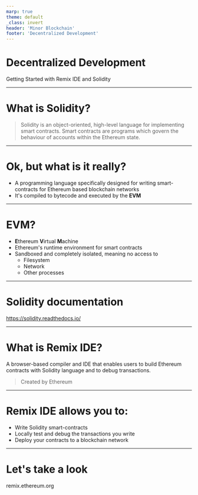 ```yaml
---
marp: true
theme: default
_class: invert
header: 'Minor Blockchain'
footer: 'Decentralized Development'
---
```

<style scoped>
table {
    height: 100%;
    width: 100%;
    font-size: 20px;
    color: red;
}
th {
    color: blue;
}
</style>


# Decentralized Development

Getting Started with Remix IDE and Solidity

---
# What is Solidity?
> Solidity is an object-oriented, high-level language for implementing smart contracts. Smart contracts are programs which govern the behaviour of accounts within the Ethereum state.
---
# Ok, but what is it really?
- A programming language specifically designed for writing smart-contracts for Ethereum based blockchain networks
- It's compiled to bytecode and executed by the **EVM**

---
# EVM?
- **E**thereum **V**irtual **M**achine
- Ethereum's runtime environment for smart contracts
- Sandboxed and completely isolated, meaning no access to
  - Filesystem
  - Network
  - Other processes

---
# Solidity documentation
https://solidity.readthedocs.io/

---
# What is Remix IDE?
A browser-based compiler and IDE that enables users to build Ethereum contracts with Solidity language and to debug transactions.

> Created by Ethereum

---
# Remix IDE allows you to:
- Write Solidity smart-contracts
- Locally test and debug the transactions you write
- Deploy your contracts to a blockchain network

---
<!-- _class: invert -->
# Let's take a look
remix.ethereum.org

